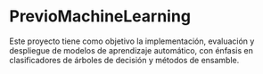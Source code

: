 # PrevioMachineLearning
Este proyecto tiene como objetivo la implementación, evaluación y despliegue de modelos de aprendizaje automático, con énfasis en clasificadores de árboles de decisión y métodos de ensamble.
